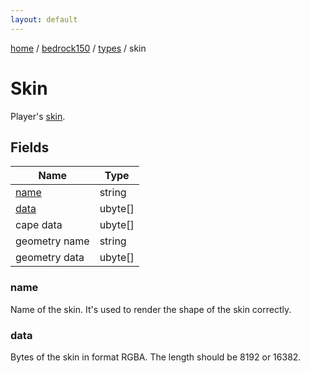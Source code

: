 ```yaml
---
layout: default
---
```


[home](/)  /  [bedrock150](/protocol/bedrock150)  /  [types](/protocol/bedrock150/types)  /  skin

# Skin

Player's [skin](http://minecraft.gamepedia.com/Skin).

## Fields

Name | Type
---|---
[name](#name) | string
[data](#data) | ubyte[]
cape data | ubyte[]
geometry name | string
geometry data | ubyte[]

### name

Name of the skin. It's used to render the shape of the skin correctly.

### data

Bytes of the skin in format RGBA. The length should be 8192 or 16382.

